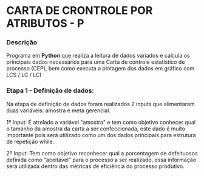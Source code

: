 # CARTA DE CRONTROLE POR ATRIBUTOS - P
### Descrição
Programa em **Python** que realiza a leitura de dados variados  e calcula os principais dados necessários para uma Carta de controle estatístico de processo (CEP), bem como executa a plotagem dos dados em gráfico com LCS / LC / LCI
### Etapa 1 - Definição de dados:
Na etapa de definição de dados foram realizados 2 inputs que alimentaram duas variáveis: amostra e meta gerencial.

1º Input: É atrelado a variável "amostra" e tem como objetivo conhecer qual o tamanho da amostra da carta a ser confeccionada, este dado é muito importante pois será utilizado como um dos dados principais para estrutura de repetição while.

2º Input: Tem como objetivo reconhecer qual a porcentagem de defeituosos definida como "aceitável" para o processo a ser realizado, essa informação será utilizada dentro das métricas de eficiência do processo produtivo.
